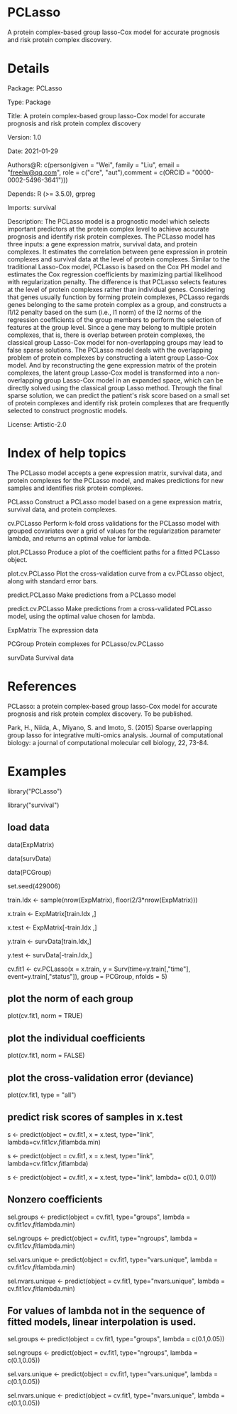 # PCLasso
A protein complex-based group lasso-Cox model for accurate prognosis and risk protein complex discovery.

# Details
Package: PCLasso

Type: Package

Title: A protein complex-based group lasso-Cox model for accurate prognosis and risk protein complex discovery

Version: 1.0

Date: 2021-01-29

Authors@R: c(person(given = "Wei", family = "Liu", email = "freelw@qq.com", role = c("cre", "aut"),comment = c(ORCID = "0000-0002-5496-3641")))

Depends: R (>= 3.5.0), grpreg

Imports: survival

Description: The PCLasso model is a prognostic model which selects important predictors at the protein complex level to achieve accurate prognosis and identify risk protein complexes. The PCLasso model has three inputs: a gene expression matrix, survival data, and protein complexes. It estimates the correlation between gene expression in protein complexes and survival data at the level of protein complexes.  Similar to the traditional Lasso-Cox model, PCLasso is based on the Cox PH model and estimates the Cox regression coefficients by maximizing partial likelihood with regularization penalty. The difference is that PCLasso selects features at the level of protein complexes rather than individual genes. Considering that genes usually function by forming protein complexes, PCLasso regards genes belonging to the same protein complex as a group, and constructs a l1/l2 penalty based on the sum (i.e., l1 norm) of the l2 norms of the regression coefficients of the group members to perform the selection of features at the group level. Since a gene may belong to multiple protein complexes, that is, there is overlap between protein complexes, the classical group Lasso-Cox model for non-overlapping groups may lead to false sparse solutions. The PCLasso model deals with the overlapping problem of protein complexes by constructing a latent group Lasso-Cox model. And by reconstructing the gene expression matrix of the protein complexes, the latent group Lasso-Cox model is transformed into a non-overlapping group Lasso-Cox model in an expanded space, which can be directly solved using the classical group Lasso method. Through the final sparse solution, we can predict the patient's risk score based on a small set of protein complexes and identify risk protein complexes that are frequently selected to construct prognostic models.

License: Artistic-2.0

# Index of help topics
The PCLasso model accepts a gene expression matrix, survival data, and protein complexes for the PCLasso model, and makes predictions for new samples and identifies risk protein complexes.

PCLasso Construct a PCLasso model based on a gene expression matrix, survival data, and protein complexes.

cv.PCLasso Perform k-fold cross validations for the PCLasso model with grouped covariates over a grid of values for the regularization parameter lambda, and returns an optimal value for lambda.

plot.PCLasso Produce a plot of the coefficient paths for a fitted PCLasso object.

plot.cv.PCLasso Plot the cross-validation curve from a cv.PCLasso object, along with standard error bars.

predict.PCLasso Make predictions from a PCLasso model

predict.cv.PCLasso Make predictions from a cross-validated PCLasso model, using the optimal value chosen for lambda.

ExpMatrix The expression data

PCGroup Protein complexes for PCLasso/cv.PCLasso

survData Survival data

# References
PCLasso: a protein complex-based group lasso-Cox model for accurate prognosis and risk protein complex discovery. To be published.

Park, H., Niida, A., Miyano, S. and Imoto, S. (2015) Sparse overlapping group lasso for integrative multi-omics analysis. Journal of computational biology: a journal of computational molecular cell biology, 22, 73-84.

# Examples
library("PCLasso")

library("survival")

## load data
data(ExpMatrix)

data(survData)

data(PCGroup)

set.seed(429006)

train.Idx <- sample(nrow(ExpMatrix), floor(2/3*nrow(ExpMatrix)))

x.train <- ExpMatrix[train.Idx ,]

x.test <- ExpMatrix[-train.Idx ,]

y.train <- survData[train.Idx,]

y.test <- survData[-train.Idx,]

cv.fit1 <- cv.PCLasso(x = x.train, y = Surv(time=y.train[,"time"], event=y.train[,"status"]), group = PCGroup, nfolds = 5)
                     
## plot the norm of each group
plot(cv.fit1, norm = TRUE)

## plot the individual coefficients
plot(cv.fit1, norm = FALSE)

## plot the cross-validation error (deviance)
plot(cv.fit1, type = "all")


## predict risk scores of samples in x.test
s <- predict(object = cv.fit1, x = x.test, type="link", 
             lambda=cv.fit1$cv.fit$lambda.min)

s <- predict(object = cv.fit1, x = x.test, type="link", 
        lambda=cv.fit1$cv.fit$lambda)

s <- predict(object = cv.fit1, x = x.test, type="link", 
             lambda= c(0.1, 0.01))

## Nonzero coefficients
sel.groups <- predict(object = cv.fit1, type="groups", lambda = cv.fit1$cv.fit$lambda.min)
                      
sel.ngroups <- predict(object = cv.fit1, type="ngroups", lambda = cv.fit1$cv.fit$lambda.min)
                       
sel.vars.unique <- predict(object = cv.fit1, type="vars.unique", lambda = cv.fit1$cv.fit$lambda.min)
                     
sel.nvars.unique <- predict(object = cv.fit1, type="nvars.unique", lambda = cv.fit1$cv.fit$lambda.min)                     


## For values of lambda not in the sequence of fitted models, linear interpolation is used.
sel.groups <- predict(object = cv.fit1, type="groups", lambda = c(0.1,0.05))

sel.ngroups <- predict(object = cv.fit1, type="ngroups", lambda = c(0.1,0.05))

sel.vars.unique <- predict(object = cv.fit1, type="vars.unique", lambda = c(0.1,0.05))

sel.nvars.unique <- predict(object = cv.fit1, type="nvars.unique", lambda = c(0.1,0.05))



